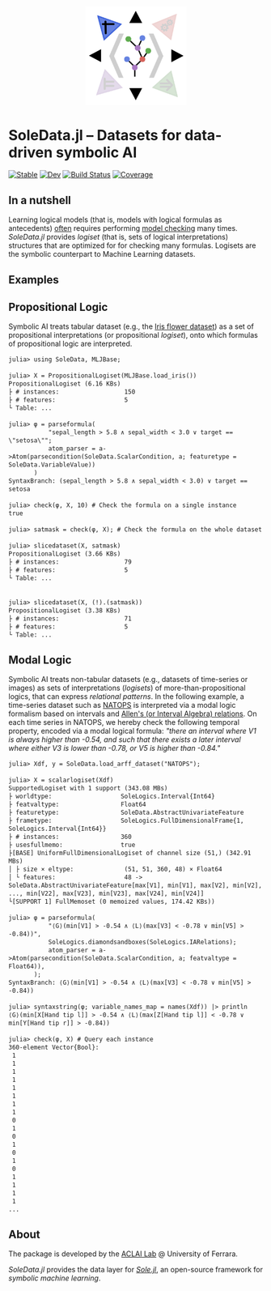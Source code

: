 <div align="center"><a href="https://github.com/aclai-lab/Sole.jl"><img src="logo.png" alt="" title="This package is part of Sole.jl" width="200"></a></div>

# SoleData.jl – Datasets for data-driven symbolic AI

[![Stable](https://img.shields.io/badge/docs-stable-blue.svg)](https://aclai-lab.github.io/SoleData.jl)
[![Dev](https://img.shields.io/badge/docs-dev-blue.svg)](https://aclai-lab.github.io/SoleData.jl/dev)
[![Build Status](https://api.cirrus-ci.com/github/aclai-lab/SoleData.jl.svg?branch=main)](https://cirrus-ci.com/github/aclai-lab/SoleData.jl)
[![Coverage](https://codecov.io/gh/aclai-lab/SoleData.jl/branch/main/graph/badge.svg?token=LT9IYIYNFI)](https://codecov.io/gh/aclai-lab/SoleData.jl)
<!-- [![Binder](https://mybinder.org/badge_logo.svg)](https://mybinder.org/v2/gh/aclai-lab/SoleData.jl/HEAD?labpath=pluto-demo.jl) -->

<!-- [![Dev](https://img.shields.io/badge/docs-dev-blue.svg)](https://aclai-lab.github.io/SoleData.jl/dev) -->

## In a nutshell

Learning logical models (that is, models with logical formulas as antecedents)
[often](https://scholar.google.com/scholar?q=Multi-Models+and+Multi-Formulas+Finite+Model+Checking+for+Modal+Logic+Formulas+Induction.)
requires performing [model checking](https://en.wikipedia.org/wiki/Model_checking) many times.
*SoleData.jl* provides *logiset* (that is, sets of logical interpretations) structures that are
optimized for for checking many formulas.
Logisets are the symbolic counterpart to Machine Learning datasets.
<!-- Some optimized data structures, useful when learning models from symbolic learning datasets; -->

## Examples

## Propositional Logic
Symbolic AI treats tabular dataset (e.g., the [Iris flower dataset](https://en.wikipedia.org/wiki/Iris_flower_data_set))
as a set of propositional interpretations (or propositional *logiset*), onto which formulas of propositional logic are interpreted.
```julia-repl
julia> using SoleData, MLJBase;

julia> X = PropositionalLogiset(MLJBase.load_iris())
PropositionalLogiset (6.16 KBs)
├ # instances:                  150
├ # features:                   5
└ Table: ...

julia> φ = parseformula(
           "sepal_length > 5.8 ∧ sepal_width < 3.0 ∨ target == \"setosa\"";
           atom_parser = a->Atom(parsecondition(SoleData.ScalarCondition, a; featuretype = SoleData.VariableValue))
       )
SyntaxBranch: (sepal_length > 5.8 ∧ sepal_width < 3.0) ∨ target == setosa

julia> check(φ, X, 10) # Check the formula on a single instance
true

julia> satmask = check(φ, X); # Check the formula on the whole dataset

julia> slicedataset(X, satmask)
PropositionalLogiset (3.66 KBs)
├ # instances:                  79
├ # features:                   5
└ Table: ...


julia> slicedataset(X, (!).(satmask))
PropositionalLogiset (3.38 KBs)
├ # instances:                  71
├ # features:                   5
└ Table: ...

```

## Modal Logic
Symbolic AI treats non-tabular datasets (e.g., datasets of time-series or images) as sets of interpretations (*logisets*) of more-than-propositional logics,
that can express *relational patterns*.
In the following example, a time-series dataset such as [NATOPS](http://www.timeseriesclassification.com/description.php?Dataset=NATOPS) is interpreted via a modal logic formalism based on intervals and [Allen's (or Interval Algebra) relations](https://en.wikipedia.org/wiki/Allen%27s_interval_algebra).
On each time series in NATOPS, we hereby check the following temporal property, encoded via a modal logical formula:
*"there an interval where V1 is always higher than -0.54, and such that there exists a later interval where either V3 is lower than -0.78, or V5 is higher than -0.84."*

```julia-repl
julia> Xdf, y = SoleData.load_arff_dataset("NATOPS");

julia> X = scalarlogiset(Xdf)
SupportedLogiset with 1 support (343.08 MBs)
├ worldtype:                   SoleLogics.Interval{Int64}
├ featvaltype:                 Float64
├ featuretype:                 SoleData.AbstractUnivariateFeature
├ frametype:                   SoleLogics.FullDimensionalFrame{1, SoleLogics.Interval{Int64}}
├ # instances:                 360
├ usesfullmemo:                true
├[BASE] UniformFullDimensionalLogiset of channel size (51,) (342.91 MBs)
│ ├ size × eltype:              (51, 51, 360, 48) × Float64
│ └ features:                   48 -> SoleData.AbstractUnivariateFeature[max[V1], min[V1], max[V2], min[V2], ..., min[V22], max[V23], min[V23], max[V24], min[V24]]
└[SUPPORT 1] FullMemoset (0 memoized values, 174.42 KBs))

julia> φ = parseformula(
           "⟨G⟩(min[V1] > -0.54 ∧ ⟨L⟩(max[V3] < -0.78 ∨ min[V5] > -0.84))",
           SoleLogics.diamondsandboxes(SoleLogics.IARelations);
           atom_parser = a->Atom(parsecondition(SoleData.ScalarCondition, a; featvaltype = Float64)),
       );
SyntaxBranch: ⟨G⟩(min[V1] > -0.54 ∧ ⟨L⟩(max[V3] < -0.78 ∨ min[V5] > -0.84))

julia> syntaxstring(φ; variable_names_map = names(Xdf)) |> println
⟨G⟩(min[X[Hand tip l]] > -0.54 ∧ ⟨L⟩(max[Z[Hand tip l]] < -0.78 ∨ min[Y[Hand tip r]] > -0.84))

julia> check(φ, X) # Query each instance
360-element Vector{Bool}:
 1
 1
 1
 1
 1
 1
 1
 1
 0
 1
 0
 1
 0
 1
 0
 1
 1
 1
 1
...

```

<!-- "min[X[Hand tip l]] > -0.54 ∧ max[Z[Hand tip l]] < -0.78 ∨ min[Y[Hand tip r]] > -0.84"; -->

## About

The package is developed by the [ACLAI Lab](https://aclai.unife.it/en/) @ University of
Ferrara.

*SoleData.jl* provides the data layer for
[*Sole.jl*](https://github.com/aclai-lab/Sole.jl), an open-source framework for
*symbolic machine learning*.
